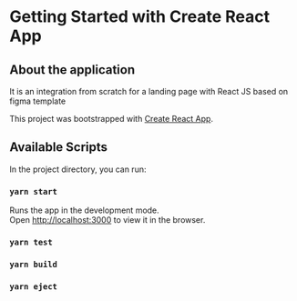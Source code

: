 # Getting Started with Create React App

## About the application
It is an integration from scratch for a landing page with React JS based on figma template

This project was bootstrapped with [Create React App](https://github.com/facebook/create-react-app).

## Available Scripts

In the project directory, you can run:

### `yarn start`

Runs the app in the development mode.\
Open [http://localhost:3000](http://localhost:3000) to view it in the browser.


### `yarn test`

### `yarn build`

### `yarn eject`
